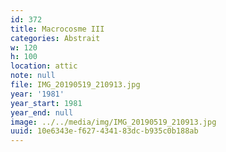 ```yaml
---
id: 372
title: Macrocosme III
categories: Abstrait
w: 120
h: 100
location: attic
note: null
file: IMG_20190519_210913.jpg
year: '1981'
year_start: 1981
year_end: null
image: ../../media/img/IMG_20190519_210913.jpg
uuid: 10e6343e-f627-4341-83dc-b935c0b188ab
---
```



